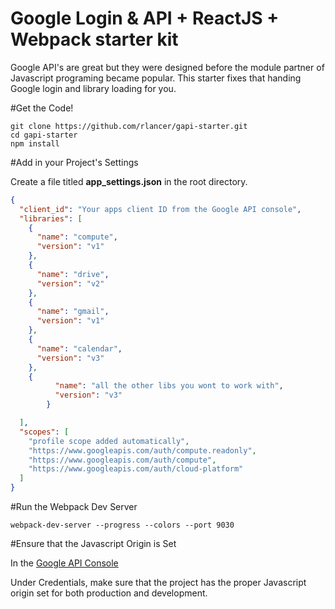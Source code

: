 Google Login & API + ReactJS + Webpack starter kit
==================================================

Google API's are great but they were designed before the module partner of Javascript programing became popular.
This starter fixes that handing Google login and library loading for you.

#Get the Code!

    git clone https://github.com/rlancer/gapi-starter.git
    cd gapi-starter
    npm install


#Add in your Project's Settings

Create a file titled **app_settings.json** in the root directory.

```JSON
{
  "client_id": "Your apps client ID from the Google API console",
  "libraries": [
    {
      "name": "compute",
      "version": "v1"
    },
    {
      "name": "drive",
      "version": "v2"
    },
    {
      "name": "gmail",
      "version": "v1"
    },
    {
      "name": "calendar",
      "version": "v3"
    },
    {
          "name": "all the other libs you wont to work with",
          "version": "v3"
        }

  ],
  "scopes": [
    "profile scope added automatically",
    "https://www.googleapis.com/auth/compute.readonly",
    "https://www.googleapis.com/auth/compute",
    "https://www.googleapis.com/auth/cloud-platform"
  ]
}
```


#Run the Webpack Dev Server

    webpack-dev-server --progress --colors --port 9030

#Ensure that the Javascript Origin is Set

In the [Google API Console](https://console.developers.google.com)

Under Credentials, make sure that the project has the proper Javascript origin set for both production and development.
